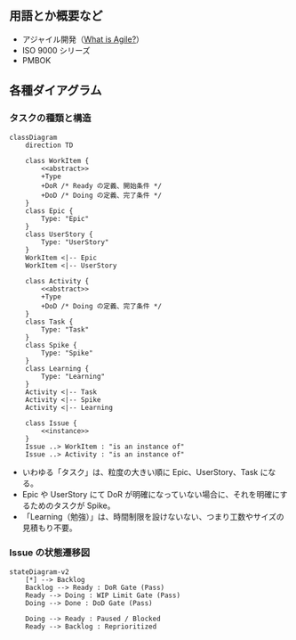 ## 用語とか概要など

- アジャイル開発（[What is Agile?](https://www.atlassian.com/agile)）
- ISO 9000 シリーズ
- PMBOK

## 各種ダイアグラム
### タスクの種類と構造

```mermaid
classDiagram
    direction TD

    class WorkItem {
        <<abstract>>
        +Type
        +DoR /* Ready の定義、開始条件 */
        +DoD /* Doing の定義、完了条件 */
    }
    class Epic {
        Type: "Epic"
    }
    class UserStory {
        Type: "UserStory"
    }
    WorkItem <|-- Epic
    WorkItem <|-- UserStory

    class Activity {
        <<abstract>>
        +Type
        +DoD /* Doing の定義、完了条件 */
    }
    class Task {
        Type: "Task"
    }
    class Spike {
        Type: "Spike"
    }
    class Learning {
        Type: "Learning"
    }
    Activity <|-- Task
    Activity <|-- Spike
    Activity <|-- Learning

    class Issue {
        <<instance>>
    }
    Issue ..> WorkItem : "is an instance of"
    Issue ..> Activity : "is an instance of"
```

- いわゆる「タスク」は、粒度の大きい順に Epic、UserStory、Task になる。
- Epic や UserStory にて DoR が明確になっていない場合に、それを明確にするためのタスクが Spike。
- 「Learning（勉強）」は、時間制限を設けないない、つまり工数やサイズの見積もり不要。

### Issue の状態遷移図

```mermaid
stateDiagram-v2
    [*] --> Backlog
    Backlog --> Ready : DoR Gate (Pass)
    Ready --> Doing : WIP Limit Gate (Pass)
    Doing --> Done : DoD Gate (Pass)
    
    Doing --> Ready : Paused / Blocked
    Ready --> Backlog : Reprioritized
```

